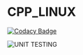 # CPP_LINUX

[![Codacy Badge](https://api.codacy.com/project/badge/Grade/ecfacdf1a0ed4f4ebe6daea51003593a)](https://app.codacy.com/gh/99002657/CPP_LINUX?utm_source=github.com&utm_medium=referral&utm_content=99002657/CPP_LINUX&utm_campaign=Badge_Grade)

![UNIT TESTING](https://github.com/99002657/CPP_LINUX/workflows/UNIT%20TESTING/badge.svg)
